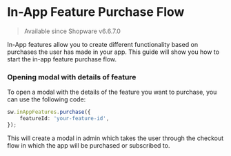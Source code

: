 # In-App Feature Purchase Flow

> Available since Shopware v6.6.7.0
> 
In-App features allow you to create different functionality based on purchases the user has made in your app. This guide will show you how to start the in-app feature purchase flow.

### Opening modal with details of feature

To open a modal with the details of the feature you want to purchase, you can use the following code:

```ts
sw.inAppFeatures.purchase({
    featureId: 'your-feature-id',
});
```

This will create a modal in admin which takes the user through the checkout flow in which the app will be purchased or subscribed to.
